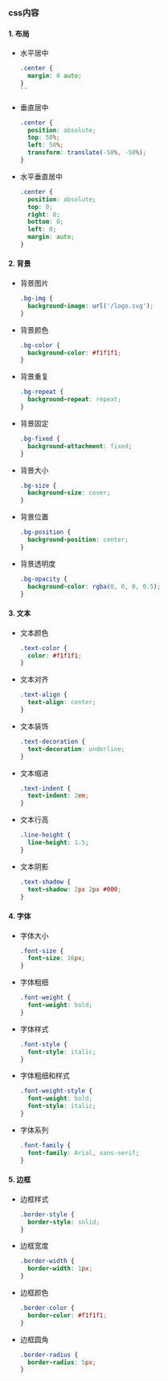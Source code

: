 ### css内容

#### 1. 布局

- 水平居中

  ```css
  .center {
    margin: 0 auto;
  }
  ``

- 垂直居中

  ```css
  .center {
    position: absolute;
    top: 50%;
    left: 50%;
    transform: translate(-50%, -50%);
  }
  ```

- 水平垂直居中

  ```css
  .center {
    position: absolute;
    top: 0;
    right: 0;
    bottom: 0;
    left: 0;
    margin: auto;
  }
  ```

#### 2. 背景

- 背景图片

  ```css
  .bg-img {
    background-image: url('/logo.svg');
  }
  ```

- 背景颜色

  ```css
  .bg-color {
    background-color: #f1f1f1;
  }
  ```

- 背景重复

  ```css
  .bg-repeat {
    background-repeat: repeat;
  }
  ```

- 背景固定

  ```css
  .bg-fixed {
    background-attachment: fixed;
  }
  ```

- 背景大小

  ```css
  .bg-size {
    background-size: cover;
  }
  ```

- 背景位置

  ```css
  .bg-position {
    background-position: center;
  }
  ```

- 背景透明度

  ```css
  .bg-opacity {
    background-color: rgba(0, 0, 0, 0.5);
  }
  ```

#### 3. 文本

- 文本颜色

  ```css
  .text-color {
    color: #f1f1f1;
  }
  ```

- 文本对齐

  ```css
  .text-align {
    text-align: center;
  }
  ```

- 文本装饰

  ```css
  .text-decoration {
    text-decoration: underline;
  }
  ```

- 文本缩进

  ```css
  .text-indent {
    text-indent: 2em;
  }
  ```

- 文本行高

  ```css
  .line-height {
    line-height: 1.5;
  }
  ```

- 文本阴影

  ```css
  .text-shadow {
    text-shadow: 2px 2px #000;
  }
  ```

#### 4. 字体

- 字体大小

  ```css
  .font-size {
    font-size: 16px;
  }
  ```

- 字体粗细

  ```css
  .font-weight {
    font-weight: bold;
  }
  ```

- 字体样式

  ```css
  .font-style {
    font-style: italic;
  }
  ```

- 字体粗细和样式

  ```css
  .font-weight-style {
    font-weight: bold;
    font-style: italic;
  }
  ```

- 字体系列

  ```css
  .font-family {
    font-family: Arial, sans-serif;
  }
  ```

#### 5. 边框

- 边框样式

  ```css
  .border-style {
    border-style: solid;
  }
  ```

- 边框宽度

  ```css
  .border-width {
    border-width: 1px;
  }
  ```

- 边框颜色

  ```css
  .border-color {
    border-color: #f1f1f1;
  }
  ```

- 边框圆角

  ```css
  .border-radius {
    border-radius: 5px;
  }
  ```


